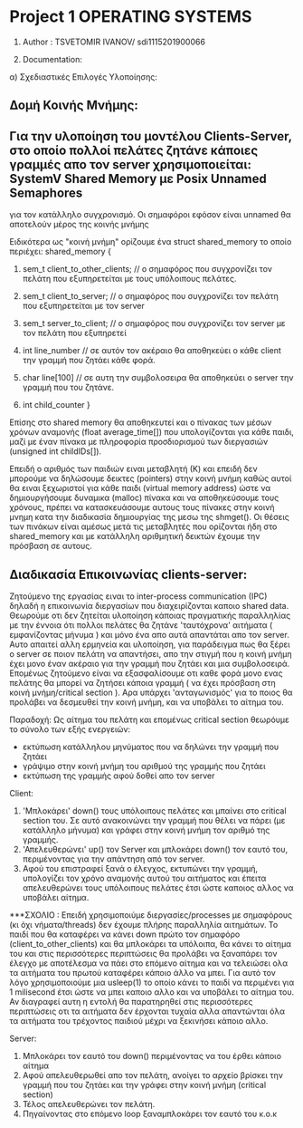 # Project 1  OPERATING SYSTEMS

1. Author : TSVETOMIR IVANOV/ sdi1115201900066

2. Documentation:

α) Σχεδιαστικές Επιλογές Υλοποίησης:

Δομή Κοινής Μνήμης:
-------------------
Για την υλοποίηση του μοντέλου Clients-Server, στο οποίο πολλοί πελάτες ζητάνε κάποιες γραμμές απο τον server χρησιμοποιείται:
SystemV Shared Memory με Posix Unnamed Semaphores
-------------------------------------------------
για τον κατάλληλο συγχρονισμό. Οι σημαφόροι εφόσον είναι unnamed θα αποτελούν μέρος της κοινής μνήμης

Ειδικότερα ως "κοινή μνήμη" ορίζουμε ένα struct shared_memory το οποίο περιέχει: 
shared_memory {
  1. sem_t client_to_other_clients; // ο σημαφόρος που συγχρονίζει τον πελάτη που εξυπηρετείται με τους υπόλοιπους πελάτες.
  2. sem_t client_to_server;        // ο σημαφόρος που συγχρονίζει τον πελάτη που εξυπηρετείται με τον server
  3. sem_t server_to_client;        // ο σημαφόρος που συγχρονίζει τον server με τον πελάτη που εξυπηρετεί

  4. int line_number    // σε αυτόν τον ακέραιο θα αποθηκεύει ο κάθε client την γραμμή που ζητάει κάθε φορά.
  5. char line[100]     // σε αυτη την συμβολοσειρα θα αποθηκεύει ο server την γραμμή που του ζητάνε.
  6. int child_counter
}

Επίσης στο shared memory θα αποθηκευτεί και ο πίνακας των μέσων χρόνων αναμονής (float average_time[]) που υπολογίζονται για κάθε παιδι, μαζί με έναν πίνακα με πληροφορία προσδιορισμού των διεργασιών (unsigned int childIDs[]). 

Επειδή ο αριθμός των παιδιών ειναι μεταβλητή (Κ) και επειδή δεν μπορούμε να δηλώσουμε δεικτες (pointers) στην κοινή μνήμη καθώς αυτοί θα ειναι ξεχωριστοί για κάθε παιδι (virtual memory address) ώστε να δημιουργήσουμε δυναμικα (malloc) πίνακα και να αποθηκεύσουμε τους χρόνους,  πρέπει να κατασκευάσουμε αυτους τους πίνακες στην κοινή μνημη κατα την διαδικασία δημιουργίας της μεσω της shmget(). Οι θέσεις των πινάκων είναι αμέσως μετά τις μεταβλητές που ορίζονται ήδη στο shared_memory και με κατάλληλη αριθμητική δεικτών έχουμε την πρόσβαση σε αυτους.

Διαδικασία Επικοινωνίας clients-server:
--------------------------------------
Ζητούμενο της εργασίας ειναι το inter-process communication (IPC) δηλαδή η επικοινωνία διεργασίων που διαχειρίζονται καποιο shared data. Θεωρούμε οτι δεν ζητείται υλοποίηση κάποιας πραγματικής παραλληλίας με την έννοια ότι πολλοι πελάτες θα ζητάνε 'ταυτόχρονα' αιτήματα ( εμφανίζοντας μήνυμα ) και μόνο ένα απο αυτά απαντάται απο τον server. Αυτο απαιτεί αλλη ερμηνεία και υλοποίηση, για παράδειγμα πως θα ξέρει ο server σε ποιον πελάτη να απαντήσει, απο την στιγμή που η κοινή μνήμη έχει μονο έναν ακέραιο για την γραμμή που ζητάει και μια συμβολοσειρά. Επομένως ζητούμενο είναι να εξασφαλίσουμε οτι καθε φορά μονο ενας πελάτης θα μπορεί να ζητήσει κάποια γραμμή ( να έχει πρόσβαση στη κοινή μνήμη/critical section ). Αρα  υπάρχει 'ανταγωνισμός' για το ποιος θα προλάβει να δεσμευθεί την κοινή μνήμη, και να υποβάλει το αίτημα του.

Παραδοχή: Ως αίτημα του πελάτη και επομένως critical section  θεωρόυμε το σύνολο των εξής ενεργειών:
- εκτύπωση κατάλληλου μηνύματος που να δηλώνει την γραμμή που ζητάει
- γράψιμο στην κοινή μνήμη του αριθμού της γραμμής που ζητάει
- εκτύπωση της γραμμής αφού δοθεί απο τον server

Client: 
1. 'Μπλοκάρει' down() τους υπόλοιπους πελάτες και μπαίνει στο critical section του. Σε αυτό ανακοινώνει την γραμμή που θέλει να πάρει (με κατάλληλο μήνυμα) και γράφει στην κοινή μνήμη τον αριθμό της γραμμής. 
2. 'Απελευθερώνει' up() τον Server και μπλοκάρει down() τον εαυτό του, περιμένοντας για την απάντηση από τον server.
3.  Αφού του επιστραφεί ξανά ο έλεγχος, εκτυπώνει την γραμμή, υπολογίζει τον χρόνο αναμονής αυτού του αιτήματος και έπειτα απελευθερώνει τους υπόλοιπους πελάτες έτσι ώστε καποιος αλλος να υποβάλει αίτημα.

***ΣΧΟΛΙΟ : Επειδή χρησιμοποιύμε διεργασίες/processes με σημαφόρους (κι όχι νήματα/threads) δεν έχουμε πλήρης παραλληλία αιτημάτων. Το παιδί που θα καταφέρει να κάνει down πρώτο τον σημαφόρο (client_to_other_clients) και θα μπλοκάρει τα υπόλοιπα, θα κάνει το αίτημα του και στις περισσότερες περιπτώσεις θα προλάβει να ξαναπάρει τον έλεγχο με αποτέλεσμα να πάει στο επόμενο αίτημα και να τελειώσει ολα τα αιτήματα του πρωτού καταφέρει κάποιο άλλο να μπει. Για αυτό τον λόγο χρησιμοποιούμε μια usleep(1) το οποίο κάνει το παιδί να περιμένει για 1 milisecond έτσι ώστε να μπει καποιο αλλο και να υποβάλει το αίτημα του. Αν διαγραφεί αυτη η εντολή θα παρατηρηθεί στις περισσότερες περιπτώσεις οτι τα αιτήματα δεν έρχονται τυχαία αλλα απαντώνται όλα τα αιτήματα του τρέχοντος παιδιού μέχρι να ξεκινήσει κάποιο αλλο.

Server:
1. Μπλοκάρει τον εαυτό του down() περιμένοντας να του έρθει κάποιο αίτημα
2. Αφού απελευθερωθεί απο τον πελάτη, ανοίγει το αρχείο βρίσκει την γραμμή που του ζητάει και την γράφει στην κοινή μνήμη (critical section)
3. Τέλος απελευθερώνει τον πελάτη.
4. Πηγαίνοντας στο επόμενο loop ξαναμπλοκάρει τον εαυτό του κ.ο.κ

